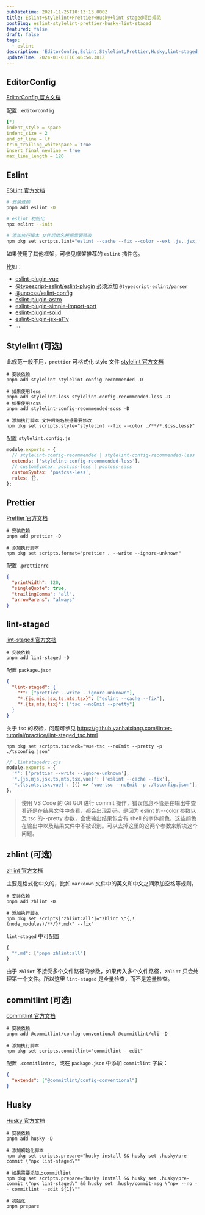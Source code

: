 ```yaml
---
pubDatetime: 2021-11-25T10:13:13.000Z
title: Eslint+Stylelint+Prettier+Husky+lint-staged项目规范
postSlug: eslint-stylelint-prettier-husky-lint-staged
featured: false
draft: false
tags:
  - eslint
description: 'EditorConfig,Eslint,Stylelint,Prettier,Husky,lint-staged,zhlint,commitlint'
updateTime: 2024-01-01T16:46:54.381Z
---
```


## EditorConfig

[EditorConfig 官方文档](https://editorconfig.org/)

配置 `.editorconfig`

```yml
[*]
indent_style = space
indent_size = 2
end_of_line = lf
trim_trailing_whitespace = true
insert_final_newline = true
max_line_length = 120
```

## Eslint

[ESLint 官方文档](https://cn.eslint.org/docs/user-guide/configuring)

```bash
# 安装依赖
pnpm add eslint -D

# eslint 初始化
npx eslint --init

# 添加执行脚本 文件后缀名根据需要修改
npm pkg set scripts.lint="eslint --cache --fix --color --ext .js,.jsx,.ts,.tsx ."
```

如果使用了其他框架，可参见框架推荐的 `eslint` 插件包。

比如：

- [eslint-plugin-vue](https://eslint.vuejs.org/)
- [@typescript-eslint/eslint-plugin](https://typescript-eslint.io/getting-started/)
  必须添加 `@typescript-eslint/parser`
- [@unocss/eslint-config](https://unocss.dev/integrations/eslint)
- [eslint-plugin-astro](https://github.com/ota-meshi/eslint-plugin-astro)
- [eslint-plugin-simple-import-sort](https://github.com/lydell/eslint-plugin-simple-import-sort)
- [eslint-plugin-solid](https://github.com/solidjs-community/eslint-plugin-solid#readme)
- [eslint-plugin-jsx-a11y](https://github.com/jsx-eslint/eslint-plugin-jsx-a11y)
- ...

## Stylelint (可选)

此规范一般不用，`prettier` 可格式化 style 文件
[stylelint 官方文档](https://stylelint.io/user-guide/get-started)

```shell
# 安装依赖
pnpm add stylelint stylelint-config-recommended -D

# 如果使用less
pnpm add stylelint-less stylelint-config-recommended-less -D
# 如果使用scss
pnpm add stylelint-config-recommended-scss -D

# 添加执行脚本 文件后缀名根据需要修改
npm pkg set scripts.style="stylelint --fix --color ./**/*.{css,less}"
```

配置 `stylelint.config.js`

```javascript
module.exports = {
  // stylelint-config-recommended | stylelint-config-recommended-less | stylelint-config-recommended-scss
  extends: ['stylelint-config-recommended-less'],
  // customSyntax: postcss-less | postcss-sass
  customSyntax: 'postcss-less',
  rules: {},
};
```

## Prettier

[Prettier 官方文档](https://prettier.io/docs/en/options.html)

```shell
# 安装依赖
pnpm add prettier -D

# 添加执行脚本
npm pkg set scripts.format="prettier . --write --ignore-unknown"
```

配置 `.prettierrc`

```json
{
  "printWidth": 120,
  "singleQuote": true,
  "trailingComma": "all",
  "arrowParens": "always"
}
```

## lint-staged

[lint-staged 官方文档](https://github.com/okonet/lint-staged)

```shell
# 安装依赖
pnpm add lint-staged -D
```

配置 `package.json`

```json
{
  "lint-staged": {
    "*": ["prettier --write --ignore-unknown"],
    "*.{js,mjs,jsx,ts,mts,tsx}": ["eslint --cache --fix"],
    "*.{ts,mts,tsx}": ["tsc --noEmit --pretty"]
  }
}
```

关于 tsc 的校验，问题可参见 <https://github.yanhaixiang.com/linter-tutorial/practice/lint-staged_tsc.html>

```shell
npm pkg set scripts.tscheck="vue-tsc --noEmit --pretty -p ./tsconfig.json"
```

```js
// .lintstagedrc.cjs
module.exports = {
  '*': ['prettier --write --ignore-unknown'],
  '*.{js,mjs,jsx,ts,mts,tsx,vue}': ['eslint --cache --fix'],
  '*.{ts,mts,tsx,vue}': [() => 'vue-tsc --noEmit -p ./tsconfig.json'],
};
```

> 使用 VS Code 的 Git GUI 进行 commit 操作，错误信息不管是在输出中查看还是在结果文件中查看，都会出现乱码。是因为 eslint 的--color 参数以及 tsc 的--pretty 参数，会使输出结果包含有 shell 的字体颜色，这些颜色在输出中以及结果文件中不被识别。可以去掉这里的这两个参数来解决这个问题。

## zhlint (可选)

[zhlint 官方文档](https://github.com/zhlint-project/zhlint#readme)

主要是格式化中文的，比如 `markdown` 文件中的英文和中文之间添加空格等规则。

```shell
# 安装依赖
pnpm add zhlint -D

# 添加执行脚本
npm pkg set scripts['zhlint:all']="zhlint \"{,!(node_modules)/**/}*.md\" --fix"
```

`lint-staged` 中可配置

```js
{
  "*.md": ["pnpm zhlint:all"]
}
```

由于 `zhlint` 不接受多个文件路径的参数，如果传入多个文件路径，`zhlint` 只会处理第一个文件。所以这里 `lint-staged` 是全量检查，而不是差量检查。

## commitlint (可选)

[commitlint 官方文档](https://commitlint.js.org/#/guides-local-setup)

```shell
# 安装依赖
pnpm add @commitlint/config-conventional @commitlint/cli -D

# 添加执行脚本
npm pkg set scripts.commitlint="commitlint --edit"
```

配置 `.commitlintrc`，或在 `package.json` 中添加 `commitlint` 字段：

```json
{
  "extends": ["@commitlint/config-conventional"]
}
```

## Husky

[Husky 官方文档](https://github.com/typicode/husky)

```shell
# 安装依赖
pnpm add husky -D

# 添加初始化脚本
npm pkg set scripts.prepare="husky install && husky set .husky/pre-commit \"npx lint-staged\""

# 如果需要添加上commitlint
npm pkg set scripts.prepare="husky install && husky set .husky/pre-commit \"npx lint-staged\" && husky set .husky/commit-msg \"npx --no -- commitlint --edit ${1}\""

# 初始化
pnpm prepare
```
